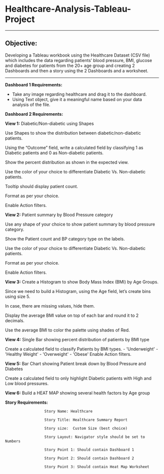 # Healthcare-Analysis-Tableau-Project

---
## Objective: 
Developing a Tableau workbook using the Healthcare Dataset (CSV file) which includes the data regarding patients’ blood pressure, BMI, glucose and diabetes for patients from the 20+ age group and creating 2 Dashboards and then a story using the 2 Dashboards and a worksheet.


---
**Dashboard 1 Requirements:**
  - Take any image regarding healthcare and drag it to the dashboard.
  - Using Text object, give it a meaningful name based on your data analysis of the file.

**Dashboard 2 Requirements:**

**View 1:** 
Diabetic/Non-diabetic using Shapes

Use Shapes to show the distribution between diabetic/non-diabetic patients.

Using the “Outcome” field, write a calculated field by classifying 1 as Diabetic patients and 0 as Non-diabetic patients.

Show the percent distribution as shown in the expected view.

Use the color of your choice to differentiate Diabetic Vs. Non-diabetic patients.

Tooltip should display patient count.

Format as per your choice.

Enable Action filters.
 
**View 2:** 
Patient summary by Blood Pressure category

Use any shape of your choice to show patient summary by blood pressure category.

Show the Patient count and BP category type on the labels.

Use the color of your choice to differentiate Diabetic Vs. Non-diabetic patients.

Format as per your choice.

Enable Action filters.

**View 3:** 
Create a Histogram to show Body Mass Index (BMI) by Age Groups.

Since we need to build a Histogram, using the Age field, let’s create bins using size 5.

In case, there are missing values, hide them.

Display the average BMI value on top of each bar and round it to 2 decimals.

Use the average BMI to color the palette using shades of Red.
 
**View 4:**
Single Bar showing percent distribution of patients by BMI type
            
Create a calculated field to classify Patients by BMI types.
            - 'Underweight'
            - 'Healthy Weight'
            - 'Overweight'
            - 'Obese'
Enable Action filters.
 
**View 5:**
Bar Chart showing Patient break down by Blood Pressure and Diabetes

Create a calculated field to only highlight Diabetic patients with High and Low blood pressures. 
  
**View 6:**
Build a HEAT MAP showing several health factors by Age group
   
**Story Requirements:**

                      Story Name: Healthcare
                    
                      Story Title: Healthcare Summary Report
                      
                      Story size:  Custom Size (best choice)
                   
                      Story Layout: Navigator style should be set to Numbers
                    
                      Story Point 1: Should contain Dashboard 1
                   
                      Story Point 2: Should contain Dashboard 2
                     
                      Story Point 3: Should contain Heat Map Worksheet
    
   
